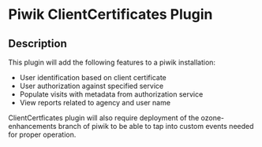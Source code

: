 # Piwik ClientCertificates Plugin

## Description

This plugin will add the following features to a piwik installation:

 * User identification based on client certificate
 * User authorization against specified service
 * Populate visits with metadata from authorization service
 * View reports related to agency and user name


ClientCertficates plugin will also require deployment of the ozone-enhancements branch of piwik to be able to tap into custom events needed for proper operation.
